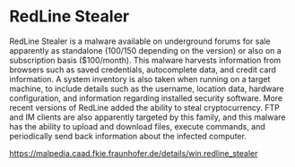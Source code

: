 # RedLine Stealer
RedLine Stealer is a malware available on underground forums for sale apparently as standalone ($100/$150 depending on the version) or also on a subscription basis ($100/month). This malware harvests information from browsers such as saved credentials, autocomplete data, and credit card information. A system inventory is also taken when running on a target machine, to include details such as the username, location data, hardware configuration, and information regarding installed security software. More recent versions of RedLine added the ability to steal cryptocurrency. FTP and IM clients are also apparently targeted by this family, and this malware has the ability to upload and download files, execute commands, and periodically send back information about the infected computer.

https://malpedia.caad.fkie.fraunhofer.de/details/win.redline_stealer